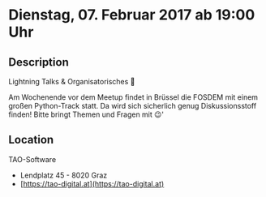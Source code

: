 # Dienstag, 07. Februar 2017 ab 19:00 Uhr

## Description

Lightning Talks & Organisatorisches 🙂

Am Wochenende vor dem Meetup findet in Brüssel die FOSDEM mit einem großen Python-Track statt. Da wird sich sicherlich genug Diskussionsstoff finden! Bitte bringt Themen und Fragen mit 😉'

## Location

TAO-Software

- Lendplatz 45 - 8020 Graz
- [https://tao-digital.at](https://tao-digital.at)
